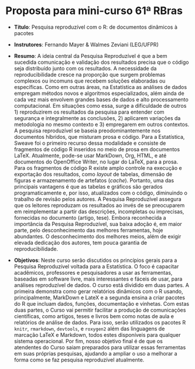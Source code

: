 # Proposta para mini-curso 61ª RBras

- **Título**: Pesquisa reproduzível com o R: de documentos dinâmicos à
  pacotes

- **Instrutores**: Fernando Mayer & Walmes Zeviani (LEG/UFPR)

- **Resumo**: A ideia central da Pesquisa Reproduzível é que a bem
  sucedida comunicação e validação dos resultados precisa que o código
  seja distribuído junto com os resultados. A necessidade da
  reproducibilidade cresce na proporção que surgem problemas complexos
  ou incomuns que recebem soluções elaboradas ou específicas. Como em
  outras áreas, na Estatística as análises de dados empregam métodos
  novos e algoritmos especializados, além ainda de cada vez mais
  envolvem grandes bases de dados e alto processamento computacional. Em
  situações como essa, surge a dificuldade de outros 1) reproduzirem os
  resultados da pesquisa para entender com segurança e integralmente as
  conclusões, 2) aplicarem variações da metodologia no mesmo contexto e
  3) empregarem em outros contextos. A pesquisa reproduzível se baseia
  preodominantemente nos documentos híbridos, que misturam prosa e
  código. Para a Estatística, Sweave foi o primeiro recurso dessa
  modalidade e consiste de fragmentos de código R inseridos no meio de
  prosa em documentos LaTeX. Atualmente, pode-se usar MarkDown, Org,
  HTML, e até documentos do OpenOffice Writer, no lugar do LaTeX, para a
  prosa. Para os fragmentos de código R existe amplo controle na
  execução e exportação dos resultados, como *layout* de tabelas,
  dimensão de figuras e armazenamento de artefatos (*cache*). Portanto,
  uma das principais vantagens é que as tabelas e gráficos são gerados
  programaticamente e, por isso, atualizados com o código, diminuindo o
  trabalho de revisão pelos autores. A Pesquisa Reproduzível assegura
  que os leitores reproduzam os resultados ao invés de se preocuparem em
  reimplementar a partir das descrições, incompletas ou imprecisas,
  fornecidas no documento (artigo, tese). Embora reconhecida a
  importância da Pesquisa Reproduzível, sua baixa adoção é, em maior
  parte, pelo desconhecimento das melhores ferramentas, hoje
  abundantes. O desconhecimento dos melhores meios, além de exigir
  elevada dedicação dos autores, tem pouca garantia de
  reproducibilidade.

- **Objetivos**: Neste curso serão discutidos os princípios gerais para
  a Pesquisa Reproduzível voltada para a Estatística. O foco é capacitar
  acadêmicos, professores e pesquisadores a usar as ferramentas,
  baseadas em software livre, mais interessantes e fáceis de usar, para
  análises reproduzível de dados. O curso está dividido em duas
  partes. A primeira demonstra como gerar relatórios dinâmicos com o R
  usando, principalmente, MarkDown e LateX e a segunda ensina a criar
  pacotes do R que incluam dados, funções, documentação e vinhetas. Com
  estas duas partes, o Curso vai permitir facilitar a produção de
  comunicações científicas, como artigos, teses e livros bem como notas
  de aula e relatórios de análise de dados.  Para isso, serão utilizados
  os pacotes R `knitr`, `rmarkdown`, `devtools`, e `roxygen2` além das
  linguagens de marcação LaTeX e Markdown, todos estes disponíveis para
  qualquer sistema operacional.  Por fim, nosso objetivo final é de que
  os atendentes do Curso saiam preparados para utilizar essas
  ferramentas em suas próprias pesquisas, ajudando a ampliar o uso a
  melhorar a forma como se faz pesquisa reproduzível atualmente.
